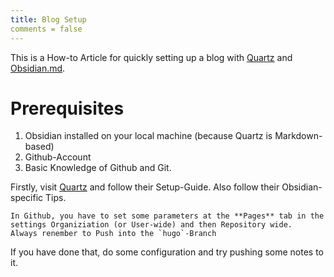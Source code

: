 ```yaml
---
title: Blog Setup
comments = false
---
```

This is a How-to Article for quickly setting up a blog with [Quartz](https://quartz.jzhao.xyz/) and [Obsidian.md](obsidian.md).

# Prerequisites
1. Obsidian installed on your local machine (because Quartz is Markdown-based)
2. Github-Account
3. Basic Knowledge of Github and Git.

Firstly, visit [Quartz](https://quartz.jzhao.xyz/) and follow their Setup-Guide. Also follow their Obsidian-specific Tips.

```ad-attention
In Github, you have to set some parameters at the **Pages** tab in the settings Organiziation (or User-wide) and then Repository wide.
Always renember to Push into the `hugo`-Branch
```

If you have done that, do some configuration and try pushing some notes to it. 